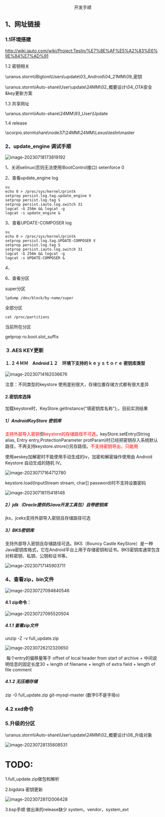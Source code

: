 <center>开发手顺</center>

## 1、网址链接

### 1.1环境搭建

http://wiki.iauto.com/wiki/Project:Teslin/%E7%8E%AF%E5%A2%83%E6%9E%84%E7%AD%91

1.2 密钥相关

\\uranus.storm\iBigtom\Users\update\03_Android\04_21MM\09_密钥

\\uranus.storm\iAuto-share\User\update\24MM\02_概要设计\04_OTA安全&key更新方案

1.3 共享网址

\\uranus.storm\iAuto-share\24MM\93_User\Update

1.4 release

\\scorpio.storm\share\node37\24MM\24MM\Lexus\teslin\master



### 2、update_engine 调试手顺

![image-20230718173819192](C:\Users\jiangzhuangzhuang\study\study\24MM\开发手顺.assets\image-20230718173819192.png)



1、关闭selinux(否则无法使用IBootControl接口)
    setenforce 0

2、查看update_engine log

```
su
echo 0 > /proc/sys/kernel/printk
setprop persist.log.tag.update_engine V
setprop persist.log.tag S
setprop persist.iauto.log.switch 31
logcat -G 256m && logcat -g
logcat -s update_engine &
```

3、查看UPDATE-COMPOSER log

```
su
echo 0 > /proc/sys/kernel/printk
setprop persist.log.tag.UPDATE-COMPOSER V
setprop persist.log.tag S
setprop persist.iauto.log.switch 31
logcat -G 256m && logcat -g
logcat -s UPDATE-COMPOSER &
```

4、



6、查看分区

super分区

```
lpdump /dev/block/by-name/super
```

 

全部分区

```shell
cat /proc/partitions
```



当前所在分区

 getprop ro.boot.slot_suffix





### ３.AES KEY更新　

#### １.２４ＭＭ　Android１２　环境下支持的ｋｅｙｓｔｏｒｅ 密钥库类型

![image-20230714162036676](C:\Users\jiangzhuangzhuang\study\study\24MM\开发手顺.assets\image-20230714162036676.png)

注意：不同类型的keystore 使用差别很大，存储位置存储方式都有很大差异

#### 2.密钥库选择

加载keystore时，KeyStore.getInstance("填密钥库名称");，目前实测结果

##### 1）AndroidKeyStore 密钥库

<font color='red'>支持外部导入密钥</font>但<font color='red'>keystore的存储路径不可选</font>，keyStore.setEntry(String alias, Entry entry,ProtectionParameter protParam)时已经把密钥存入系统默认路径，不再支持keystore.strore()另存路径。<font color='red'>不支持密钥导出，只能用</font>

使用aeskey加解密时不能使用手动生成的iv，加密和解密操作使用由 Android Keystore 自动生成的随机 IV。

![image-20230717164712780](C:\Users\jiangzhuangzhuang\study\study\24MM\开发手顺.assets\image-20230717164712780.png)

keystore.load(InputStream stream, char[] password)时不支持设置密码

![image-20230718115418148](C:\Users\jiangzhuangzhuang\study\study\24MM\开发手顺.assets\image-20230718115418148.png)

##### 2）jdk（Oracle提供的Java开发工具包）自带密钥库

jks，jceks支持外部导入密钥且存储路径可选

##### 3）BKS密钥库

支持外部导入密钥且存储路径可选。BKS（Bouncy Castle KeyStore）是一种Java密钥库格式，它在Android平台上用于存储密钥和证书。BKS密钥库通常包含对称密钥、私钥、公钥和证书等。

![image-20230717145903711](C:\Users\jiangzhuangzhuang\study\study\24MM\开发手顺.assets\image-20230717145903711.png)









### 4、查看zip，bin文件

 ![image-20230727094840546](C:\Users\jiangzhuangzhuang\study\study\24MM\开发手顺.assets\image-20230727094840546.png)

#### 4.1 zip命令：

 ![image-20230727095520504](C:\Users\jiangzhuangzhuang\study\study\24MM\开发手顺.assets\image-20230727095520504.png)

##### 4.1.1 查看zip文件

unzip -Z -v  full_update.zip

 ![image-20230726212320650](C:\Users\jiangzhuangzhuang\study\study\24MM\开发手顺.assets\image-20230726212320650.png)

​	每个entry的偏移量等于 offset of local header from start of archive +  中间说明信息的固定长度30 + length of filename +   length of extra field +  length of file comment

##### 4.1.2 无压缩存储

zip -0 full_update.zip git-mysql-master (数字0不是字母o)

### 4.2 xxd命令







### 5.升级的分区

\\uranus.storm\iAuto-share\User\update\24MM\02_概要设计\08_升级对象

 ![image-20230728135808531](C:\Users\jiangzhuangzhuang\study\study\24MM\开发手顺.assets\image-20230728135808531.png)









































# TODO:



1.full_update.zip做包和解析



2.bigdata 密钥更新

 ![image-20230728112006428](C:\Users\jiangzhuangzhuang\study\study\24MM\开发手顺.assets\image-20230728112006428.png)

3.bsp手顺 做出来的release缺少 system，vendor，system_ext

